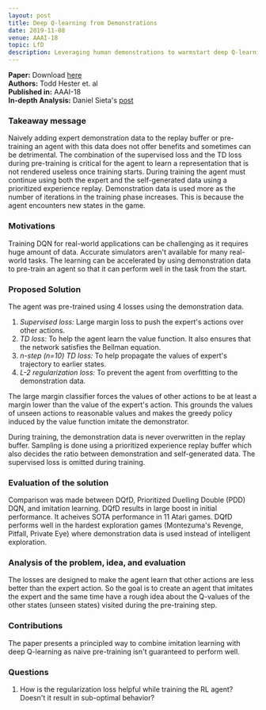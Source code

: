 ```yaml
---
layout: post
title: Deep Q-learning from Demonstrations
date: 2019-11-08
venue: AAAI-18
topic: LfD
description: Leveraging human demonstrations to warmstart deep Q-learning
---
```


**Paper:** Download <a href="https://arxiv.org/abs/1704.03732" target="_blank">here</a>  
**Authors:** Todd Hester et. al  
**Published in:** AAAI-18  
**In-depth Analysis:** Daniel Sieta's <a href="https://danieltakeshi.github.io/2019/04/30/il-and-rl/" target="_blank">post</a>

### Takeaway message
Naively adding expert demonstration data to the replay buffer or pre-training an agent with this data does not offer benefits and sometimes can be detrimental. The combination of the supervised loss and the TD loss during pre-training is critical for the agent to learn a representation that is not rendered useless once training starts. During training the agent must continue using both the expert and the self-generated data using a prioritized experience replay. Demonstration data is used more as the number of iterations in the training phase increases. This is because the agent encounters new states in the game.

### Motivations
Training DQN for real-world applications can be challenging as it requires huge amount of data. Accurate simulators aren't available for many real-world tasks. The learning can be accelerated by using demonstration data to pre-train an agent so that it can perform well in the task from the start.

### Proposed Solution
The agent was pre-trained using 4 losses using the demonstration data.

1. *Supervised loss:* Large margin loss to push the expert's actions over other actions.
2. *TD loss:* To help the agent learn the value function. It also ensures that the network satisfies the Bellman equation.
3. *n-step (n=10) TD loss:* To help propagate the values of expert's trajectory to earlier states.
4. *L-2 regularization loss:* To prevent the agent from overfitting to the demonstration data.

The large margin classifier forces the values of other actions to be at least a margin lower than the value of the expert's action. This grounds the values of unseen actions to reasonable values and makes the greedy policy induced by the value function imitate the demonstrator.  

During training, the demonstration data is never overwritten in the replay buffer. Sampling is done using a prioritized experience replay buffer which also decides the ratio between demonstration and self-generated data. The supervised loss is omitted during training.

### Evaluation of the solution
Comparison was made between DQfD, Prioritized Duelling Double (PDD) DQN, and imitation learning. DQfD results in large boost in initial performance. It acheives SOTA performance in 11 Atari games. DQfD performs well in the hardest exploration games (Montezuma's Revenge, Pitfall, Private Eye) where demonstration data is used instead of intelligent exploration.

### Analysis of the problem, idea, and evaluation
The losses are designed to make the agent learn that other actions are less better than the expert action. So the goal is to create an agent that imitates the expert and the same time have a rough idea about the Q-values of the other states (unseen states) visited during the pre-training step.  

### Contributions
The paper presents a principled way to combine imitation learning with deep Q-learning as naive pre-training isn't guaranteed to perform well.

### Questions
1. How is the regularization loss helpful while training the RL agent? Doesn't it result in sub-optimal behavior?